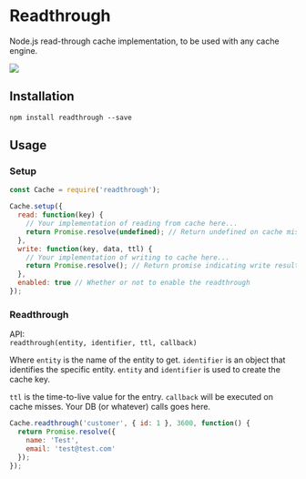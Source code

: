 # Readthrough
Node.js read-through cache implementation, to be used with any cache engine.

![](https://travis-ci.org/kodjevlar/readthrough.svg?branch=master)

## Installation
`npm install readthrough --save`

## Usage

### Setup
```js
const Cache = require('readthrough');

Cache.setup({
  read: function(key) {
    // Your implementation of reading from cache here...
    return Promise.resolve(undefined); // Return undefined on cache misses
  },
  write: function(key, data, ttl) {
    // Your implementation of writing to cache here...
    return Promise.resolve(); // Return promise indicating write result
  },
  enabled: true // Whether or not to enable the readthrough 
});
```

### Readthrough

API:<br/>
`readthrough(entity, identifier, ttl, callback)`

Where `entity` is the name of the entity to get. `identifier` is an object that
identifies the specific entity. `entity` and `identifier` is used to create
the cache key.

`ttl` is the time-to-live value for the entry. `callback` will be executed on
cache misses. Your DB (or whatever) calls goes here.

```js
Cache.readthrough('customer', { id: 1 }, 3600, function() {
  return Promise.resolve({
    name: 'Test',
    email: 'test@test.com'
  });
});
```


